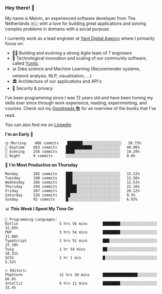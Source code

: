### Hey there! 👋

My name is Melvin, an experienced software developer from The Netherlands 🇳🇱 with a love for building great applications and solving complex problems in domains with a social purpose. 

I currently work as a lead engineer at [Yard Digital Agency](https://github.com/yardinternet) where I primarily focus on:

* 👏🏼 Building and evolving a strong Agile team of 7 engineers
* 🚀 Technological innovation and scaling of our community software, called [Yunits](https://www.yunits.com/).
* 📊 Data science and Machine Learning (Recommender systems, network analysis, NLP, visualization, ...)
* 🏛 Architecture of our applications and API's
* 🔐 Security & privacy

I've been programming since I was 12 years old and have been honing my skills ever since through work experience, reading, experimenting, and courses.
Check out my [Goodreads 📚](https://goodreads.com/melvinkoopmans) for an overview of the books that I've read. 

You can also find me on [LinkedIn](https://www.linkedin.com/in/melvinkoopmans)

<!--START_SECTION:waka-->
**I'm an Early 🐤** 

```text
🌞 Morning    408 commits    ███████░░░░░░░░░░░░░░░░░░   30.75% 
🌆 Daytime    663 commits    ████████████░░░░░░░░░░░░░   49.96% 
🌃 Evening    256 commits    ████░░░░░░░░░░░░░░░░░░░░░   19.29% 
🌙 Night      0 commits      ░░░░░░░░░░░░░░░░░░░░░░░░░   0.0%

```
📅 **I'm Most Productive on Thursday** 

```text
Monday       202 commits    ███░░░░░░░░░░░░░░░░░░░░░░   15.22% 
Tuesday      180 commits    ███░░░░░░░░░░░░░░░░░░░░░░   13.56% 
Wednesday    166 commits    ███░░░░░░░░░░░░░░░░░░░░░░   12.51% 
Thursday     294 commits    █████░░░░░░░░░░░░░░░░░░░░   22.16% 
Friday       267 commits    █████░░░░░░░░░░░░░░░░░░░░   20.12% 
Saturday     126 commits    ██░░░░░░░░░░░░░░░░░░░░░░░   9.5% 
Sunday       92 commits     █░░░░░░░░░░░░░░░░░░░░░░░░   6.93%

```


📊 **This Week I Spent My Time On** 

```text
💬 Programming Languages: 
Kotlin                   5 hrs 56 mins       ████████░░░░░░░░░░░░░░░░░   32.05% 
PHP                      5 hrs 54 mins       ████████░░░░░░░░░░░░░░░░░   31.86% 
TypeScript               2 hrs 51 mins       ███░░░░░░░░░░░░░░░░░░░░░░   15.39% 
Twig                     1 hr 54 mins        ██░░░░░░░░░░░░░░░░░░░░░░░   10.31% 
SCSS                     1 hr 1 min          █░░░░░░░░░░░░░░░░░░░░░░░░   5.52%

🔥 Editors: 
PhpStorm                 12 hrs 20 mins      ████████████████░░░░░░░░░   66.6% 
IntelliJ                 6 hrs 11 mins       ████████░░░░░░░░░░░░░░░░░   33.4%

```


<!--END_SECTION:waka-->
